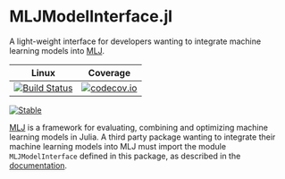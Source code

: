 # MLJModelInterface.jl

A light-weight interface for developers wanting to integrate
machine learning models into
[MLJ](https://github.com/alan-turing-institute/MLJ.jl).


| Linux | Coverage |
| :-----------: | :------: |
| [![Build Status](https://github.com/JuliaAI/MLJModelInterface.jl/workflows/CI/badge.svg)](https://github.com/JuliaAI/MLJModelInterface.jl/actions) | [![codecov.io](http://codecov.io/github/JuliaAI/MLJModelInterface.jl/coverage.svg?branch=master)](http://codecov.io/github/JuliaAI/MLJModelInterface.jl?branch=master) |

[![Stable](https://img.shields.io/badge/docs-stable-blue.svg)](https://juliaai.github.io/MLJModelInterface.jl/stable/)


[MLJ](https://alan-turing-institute.github.io/MLJ.jl/dev/) is a framework for evaluating,
combining and optimizing machine learning models in Julia. A third party package wanting
to integrate their machine learning models into MLJ must import the module
`MLJModelInterface` defined in this package, as described in the
[documentation](https://juliaai.github.io/MLJModelInterface.jl/stable/).
